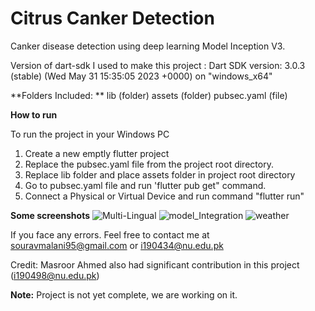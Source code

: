 # Citrus Canker Detection

Canker disease detection using deep learning Model Inception V3.

Version of dart-sdk I used to make this project
  : Dart SDK version: 3.0.3 (stable) (Wed May 31 15:35:05 2023 +0000) on "windows_x64"

**Folders Included: **
   lib (folder)
   assets (folder) 
   pubsec.yaml (file)


**How to run**

To run the project in your Windows PC
 1) Create a new emptly flutter project
 2) Replace the pubsec.yaml file from the project root directory.
 3) Replace lib folder and place assets folder in project root directory
 4) Go to pubsec.yaml file and run 'flutter pub get" command.
 5) Connect a Physical or Virtual Device and run command "flutter run"

**Some screenshots**
![Multi-Lingual](https://github.com/Sourav-Malani/Detect-Citrus-Canker/assets/74541281/e1de6fdd-456c-499d-b85c-20282b1f3d10)
![model_Integration](https://github.com/Sourav-Malani/Detect-Citrus-Canker/assets/74541281/67a50a34-aec5-46e6-a21f-316d1f275e4e)
![weather](https://github.com/Sourav-Malani/Detect-Citrus-Canker/assets/74541281/28b912af-4d78-47b1-90db-3de61608f023)


If you face any errors. Feel free to contact me at souravmalani95@gmail.com or i190434@nu.edu.pk

Credit: Masroor Ahmed also had significant contribution in this project (i190498@nu.edu.pk)

**Note:** Project is not yet complete, we are working on it.


